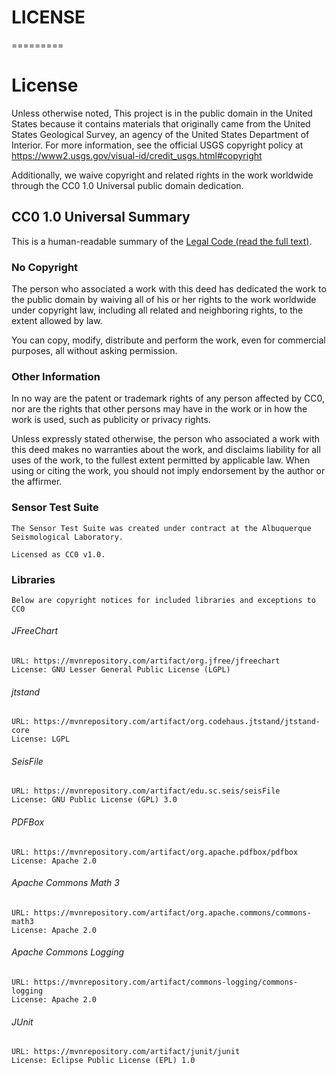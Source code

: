 # LICENSE
=========

License
=======

Unless otherwise noted, This project is in the public domain in the United
States because it contains materials that originally came from the United
States Geological Survey, an agency of the United States Department of
Interior. For more information, see the official USGS copyright policy at
https://www2.usgs.gov/visual-id/credit_usgs.html#copyright

Additionally, we waive copyright and related rights in the work
worldwide through the CC0 1.0 Universal public domain dedication.


CC0 1.0 Universal Summary
-------------------------

This is a human-readable summary of the
[Legal Code (read the full text)][1].


### No Copyright

The person who associated a work with this deed has dedicated the work to
the public domain by waiving all of his or her rights to the work worldwide
under copyright law, including all related and neighboring rights, to the
extent allowed by law.

You can copy, modify, distribute and perform the work, even for commercial
purposes, all without asking permission.


### Other Information

In no way are the patent or trademark rights of any person affected by CC0,
nor are the rights that other persons may have in the work or in how the
work is used, such as publicity or privacy rights.

Unless expressly stated otherwise, the person who associated a work with
this deed makes no warranties about the work, and disclaims liability for
all uses of the work, to the fullest extent permitted by applicable law.
When using or citing the work, you should not imply endorsement by the
author or the affirmer.

[1]: https://creativecommons.org/publicdomain/zero/1.0/legalcode

### Sensor Test Suite

	The Sensor Test Suite was created under contract at the Albuquerque Seismological Laboratory. 

	Licensed as CC0 v1.0.

### Libraries
	Below are copyright notices for included libraries and exceptions to CC0

###### JFreeChart

	URL: https://mvnrepository.com/artifact/org.jfree/jfreechart
	License: GNU Lesser General Public License (LGPL)

###### jtstand

	URL: https://mvnrepository.com/artifact/org.codehaus.jtstand/jtstand-core
	License: LGPL

###### SeisFile
	
	URL: https://mvnrepository.com/artifact/edu.sc.seis/seisFile
	License: GNU Public License (GPL) 3.0

###### PDFBox

	URL: https://mvnrepository.com/artifact/org.apache.pdfbox/pdfbox
	License: Apache 2.0

###### Apache Commons Math 3
	
	URL: https://mvnrepository.com/artifact/org.apache.commons/commons-math3
	License: Apache 2.0

###### Apache Commons Logging
	
	URL: https://mvnrepository.com/artifact/commons-logging/commons-logging
	License: Apache 2.0

###### JUnit

	URL: https://mvnrepository.com/artifact/junit/junit
	License: Eclipse Public License (EPL) 1.0